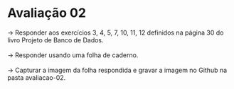 <div>
<h1>Avaliação 02</h1>
  <p> → Responder aos exercícios 3, 4, 5, 7, 10, 11, 12 definidos na página 30 do livro Projeto de Banco de Dados. <br></br>
→ Responder usando uma folha de caderno. <br></br>
→ Capturar a imagem da folha respondida e gravar a imagem no Github na pasta avaliacao-02. </p>
</div>
